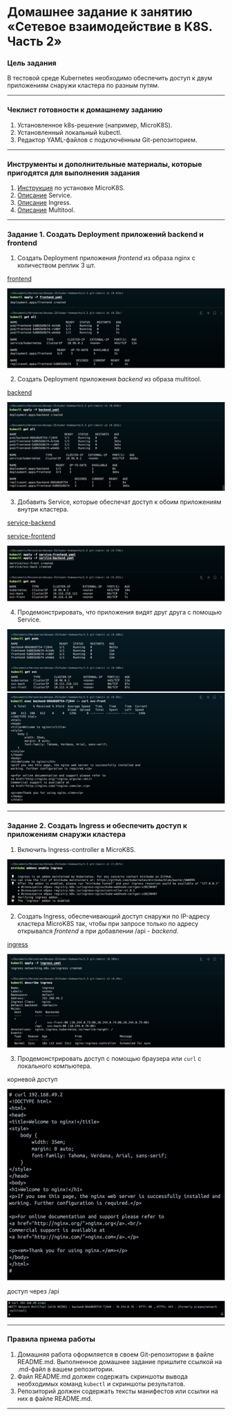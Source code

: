 # Домашнее задание к занятию «Сетевое взаимодействие в K8S. Часть 2»

### Цель задания

В тестовой среде Kubernetes необходимо обеспечить доступ к двум приложениям снаружи кластера по разным путям.

------

### Чеклист готовности к домашнему заданию

1. Установленное k8s-решение (например, MicroK8S).
2. Установленный локальный kubectl.
3. Редактор YAML-файлов с подключённым Git-репозиторием.

------

### Инструменты и дополнительные материалы, которые пригодятся для выполнения задания

1. [Инструкция](https://microk8s.io/docs/getting-started) по установке MicroK8S.
2. [Описание](https://kubernetes.io/docs/concepts/services-networking/service/) Service.
3. [Описание](https://kubernetes.io/docs/concepts/services-networking/ingress/) Ingress.
4. [Описание](https://github.com/wbitt/Network-MultiTool) Multitool.

------

### Задание 1. Создать Deployment приложений backend и frontend

1. Создать Deployment приложения _frontend_ из образа nginx с количеством реплик 3 шт.

[frontend](frontend.yaml)

![Alt text](image.png)

2. Создать Deployment приложения _backend_ из образа multitool. 

[backend](backend.yaml)

![Alt text](image-1.png)

3. Добавить Service, которые обеспечат доступ к обоим приложениям внутри кластера. 

[service-backend](service-backend.yaml)

[service-frontend](service-frontend.yaml)

![Alt text](image-2.png)

4. Продемонстрировать, что приложения видят друг друга с помощью Service.

![Alt text](image-3.png)
![Alt text](image-4.png)

------

### Задание 2. Создать Ingress и обеспечить доступ к приложениям снаружи кластера

1. Включить Ingress-controller в MicroK8S.

![Alt text](image-5.png)

2. Создать Ingress, обеспечивающий доступ снаружи по IP-адресу кластера MicroK8S так, чтобы при запросе только по адресу 
открывался _frontend_ а при добавлении /api - _backend_.

[ingress](ingress.yaml)

![Alt text](image-6.png)

3. Продемонстрировать доступ с помощью браузера или `curl` с локального компьютера.

корневой доступ

![Alt text](image-7.png)

доступ через /api

![Alt text](image-8.png)

------

### Правила приема работы

1. Домашняя работа оформляется в своем Git-репозитории в файле README.md. Выполненное домашнее задание пришлите ссылкой на .md-файл в вашем репозитории.
2. Файл README.md должен содержать скриншоты вывода необходимых команд `kubectl` и скриншоты результатов.
3. Репозиторий должен содержать тексты манифестов или ссылки на них в файле README.md.

------
